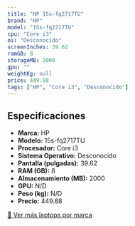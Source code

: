 ```yaml
---
title: "HP 15s-fq2717TU"
brand: "HP"
model: "15s-fq2717TU"
cpu: "Core i3"
os: "Desconocido"
screenInches: 39.62
ramGB: 8
storageMB: 2000
gpu: ""
weightKg: null
price: 449.88
tags: ["HP", "Core i3", "Desconocido"]
---
```

## Especificaciones

- **Marca:** HP
- **Modelo:** 15s-fq2717TU
- **Procesador:** Core i3
- **Sistema Operativo:** Desconocido
- **Pantalla (pulgadas):** 39.62
- **RAM (GB):** 8
- **Almacenamiento (MB):** 2000
- **GPU:** N/D
- **Peso (kg):** N/D
- **Precio:** 449.88

[:rocket: Ver más laptops por marca](/brand/hp)
